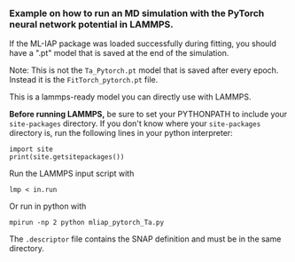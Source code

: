 ### Example on how to run an MD simulation with the PyTorch neural network potential in LAMMPS.

If the ML-IAP package was loaded successfully during fitting, you should have a ".pt" model that is 
saved at the end of the simulation.

Note: This is not the `Ta_Pytorch.pt` model that is saved after every epoch. Instead it is the 
`FitTorch_pytorch.pt` file.

This is a lammps-ready model you can directly use with LAMMPS.

**Before running LAMMPS,** be sure to set your PYTHONPATH to include your `site-packages` 
directory. If you don't know where your `site-packages` directory is, run the following lines in
your python interpreter:

    import site
    print(site.getsitepackages())

Run the LAMMPS input script with

    lmp < in.run

Or run in python with

    mpirun -np 2 python mliap_pytorch_Ta.py

The `.descriptor` file contains the SNAP definition and must be in the same directory.
